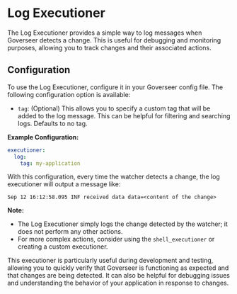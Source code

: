 # Log Executioner

The Log Executioner provides a simple way to log messages when Goverseer detects
a change. This is useful for debugging and monitoring purposes, allowing you to
track changes and their associated actions.

## Configuration

To use the Log Executioner, configure it in your Goverseer config file. The
following configuration option is available:

- `tag`: (Optional) This allows you to specify a custom tag that will be added
  to the log message. This can be helpful for filtering and searching logs.
  Defaults to no tag.

**Example Configuration:**

```yaml
executioner:
  log:
    tag: my-application
```

With this configuration, every time the watcher detects a change, the log
executioner will output a message like:

```log
Sep 12 16:12:58.095 INF received data data=<content of the change>
```

**Note:**

- The Log Executioner simply logs the change detected by the watcher; it does
  not perform any other actions.
- For more complex actions, consider using the `shell_executioner` or creating a
  custom executioner.

This executioner is particularly useful during development and testing, allowing
you to quickly verify that Goverseer is functioning as expected and that changes
are being detected. It can also be helpful for debugging issues and
understanding the behavior of your application in response to changes.
